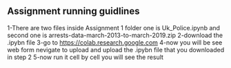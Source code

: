 ## Assignment running guidlines
1-There are two files inside Assignment 1 folder one is Uk_Police.ipynb and second one is arrests-data-march-2013-to-march-2019.zip
2-download the .ipybn file 
3-go to https://colab.research.google.com
4-now you will be see web form nevigate to upload and upload the .ipybn file that you downloaded in step 2
5-now run it cell by cell you will see the result 
